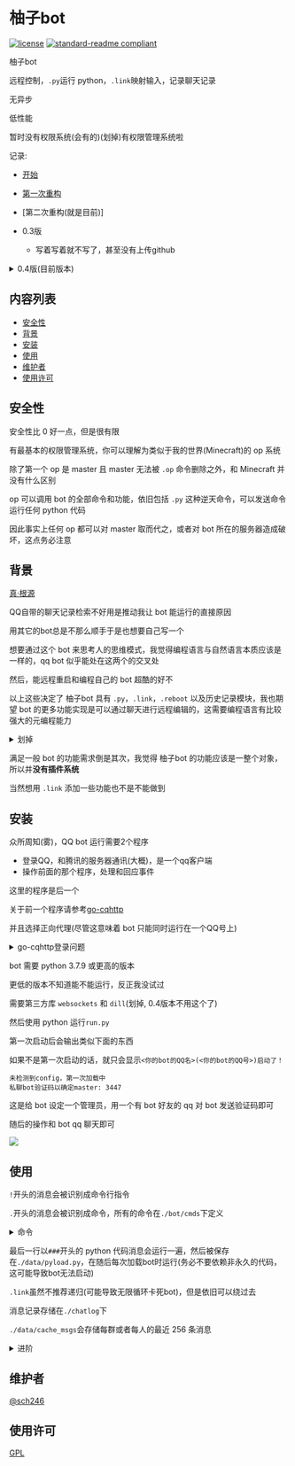 # 柚子bot

[![license](  https://img.shields.io/github/license/sch246/yz_bot)](https://github.com/sch246/yz_bot/blob/main/LICENSE)
[![standard-readme compliant](https://img.shields.io/badge/readme%20style-standard-brightgreen.svg?style=flat-square)](https://github.com/RichardLitt/standard-readme)

柚子bot

远程控制，`.py`运行 python，`.link`映射输入，记录聊天记录

无异步

低性能

暂时没有权限系统(会有的)(划掉)有权限管理系统啦

记录:
- [开始](https://www.sch246.com/Computer/project/qq_bot/start)
- [第一次重构](https://www.sch246.com/Computer/project/qq_bot/yz_bot)
- [第二次重构(就是目前)]

- 0.3版
    - 写着写着就不写了，甚至没有上传github

<details>

<summary>0.4版(目前版本)</summary>

先是用 http 通信发现很方便，于是开始改用 http 通信为基础在写，抛弃了 0.3 版

后来发现似乎不能发送长文本于是改回了 websocket，并封装得比 http 通信的版本还好用

改完了才发现不是 http 的问题，不过管他呢

---

2022/11/6

又改回了 http，因为用 ws 写着确实麻烦）不过因为之前 ws 封装得还不错暂时先留着

</details>



## 内容列表
- [安全性](#安全性)
- [背景](#背景)
- [安装](#安装)
- [使用](#使用)
- [维护者](#维护者)
- [使用许可](#使用许可)

## 安全性

安全性比 0 好一点，但是很有限

有最基本的权限管理系统，你可以理解为类似于我的世界(Minecraft)的 op 系统

除了第一个 op 是 master 且 master 无法被 `.op` 命令删除之外，和 Minecraft 并没有什么区别

op 可以调用 bot 的全部命令和功能，依旧包括 `.py` 这种逆天命令，可以发送命令运行任何 python 代码

因此事实上任何 op 都可以对 master 取而代之，或者对 bot 所在的服务器造成破坏，这点务必注意

## 背景

[真·根源](https://www.sch246.com/blog/2022/05/17/%E7%9C%9F%E5%AF%BBbot)

QQ自带的聊天记录检索不好用是推动我让 bot 能运行的直接原因

用其它的bot总是不那么顺手于是也想要自己写一个

想要通过这个 bot 来思考人的思维模式，我觉得编程语言与自然语言本质应该是一样的，qq bot 似乎能处在这两个的交叉处

然后，能远程重启和编程自己的 bot 超酷的好不

以上这些决定了 柚子bot 具有 `.py`，`.link`，`.reboot` 以及历史记录模块，我也期望 bot 的更多功能实现是可以通过聊天进行远程编辑的，这需要编程语言有比较强大的元编程能力

<details>
<summary>划掉</summary>

有人可能想到了 lisp ，不过我觉得还是 python 更接近伪代码一些(才不是没搞懂怎么用 lisp 和 go-cqhttp 通信)

</details>

满足一般 bot 的功能需求倒是其次，我觉得 柚子bot 的功能应该是一整个对象，所以并**没有插件系统**

当然想用 `.link` 添加一些功能也不是不能做到

## 安装

众所周知(雾)，QQ bot 运行需要2个程序

- 登录QQ，和腾讯的服务器通讯(大概)，是一个qq客户端
- 操作前面的那个程序，处理和回应事件

这里的程序是后一个

关于前一个程序请参考[go-cqhttp](https://github.com/Mrs4s/go-cqhttp)

并且选择正向代理(尽管这意味着 bot 只能同时运行在一个QQ号上)

<details>
<summary>go-cqhttp登录问题</summary>

- [CSDN - 解决xdd/傻妞/go-cqhttp机器人扫码登录异常/全部亲测可用/补充环节【2020年4月30日】](https://blog.csdn.net/m0_57009761/article/details/124521022)

QQ在信任的设备上登录可以不用扫码

go-cqhttp链接时需要设备信息，若没有则会随机生成一个

若成功登录了，该设备会被QQ信任

设备信息存储在同目录下的device.json

因此只要在本地或者随便哪里成功一次制造出一个被QQ信任的设备信息

以该设备信息来连接，就能跳过扫码了

具体操作是在电脑上运行并扫码登录go-cqhttp

把成功那一次使用或生成的device.json替换或者复制过去

据测试，需要填入密码才能跳过扫码(大概)

---

</details>

bot 需要 python 3.7.9 或更高的版本

更低的版本不知道能不能运行，反正我没试过

需要第三方库 `websockets` 和 `dill`(划掉, 0.4版本不用这个了)

然后使用 python 运行`run.py`

第一次启动后会输出类似下面的东西

如果不是第一次启动的话，就只会显示`<你的bot的QQ名>(<你的bot的QQ号>)启动了！`

```
未检测到config，第一次加载中
私聊bot验证码以确定master: 3447
```

这是给 bot 设定一个管理员，用一个有 bot 好友的 qq 对 bot 发送验证码即可

随后的操作和 bot qq 聊天即可

![](https://s2.loli.net/2022/10/18/PgZprRhvBbAG4Yj.png)

## 使用

`!`开头的消息会被识别成命令行指令

`.`开头的消息会被识别成命令，所有的命令在`./bot/cmds`下定义

<details>
<summary>命令</summary>

`.py`可以运行 python 代码，最后一行必须为表达式，以`#`开头，或者以`###`开头

`.link`可以检测输入然后进行一些处理(指在`.py`的环境运行 python 代码)

`.echo`会让bot重复echo后的话

`.file`用于查看以及上传下载文件

`.op`可以管理权限

`.reboot`和`.shutdown`可以重启和关闭 bot，在控制台用`Ctrl+C`有时候会没啥反应

`.test`就是个测试命令

输入进来的消息被解析的优先级是

- `^`开头，特殊操作，比如`^C`可以中断 bot 对自身消息的捕获状态
- `.<cmd>`开头，内置命令
- `.link`指定的捕获，没有固定格式，并且可能导致递归
- `!`开头，运行bash

---

</details>

最后一行以`###`开头的 python 代码消息会运行一遍，然后被保存在`./data/pyload.py`，在随后每次加载bot时运行(务必不要依赖非永久的代码，这可能导致bot无法启动)

`.link`虽然不推荐递归(可能导致无限循环卡死bot)，但是依旧可以绕过去

消息记录存储在`./chatlog`下

`./data/cache_msgs`会存储每群或者每人的最近 256 条消息

<details>
<summary>进阶</summary>

新建命令的话，可以在`./bot/cmds`下新建个`<命令名>.py`

在其中定义一个`run`函数

函数的参数是 消息本身的字符串除去开头的`.<命令名>`

函数的返回值是 bot 将要回复的消息

也可以使用`yield <回复:str>`或者`recv(<条件:function>)`来进行多段的交互

`bot.caches.msgs`会存储每群或者每人的最近 256 条消息

</details>

## 维护者

[@sch246](https://github.com/sch246)

## 使用许可

[GPL](LICENSE)
